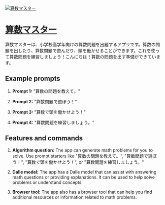 [![算数マスター](https://files.oaiusercontent.com/file-LdjB5q66qIkNfQKvpKRDFA1C?se=2123-10-18T10%3A30%3A07Z&sp=r&sv=2021-08-06&sr=b&rscc=max-age%3D31536000%2C%20immutable&rscd=attachment%3B%20filename%3D09742d6e-ea62-4b03-a647-d8ef819daa0d.png&sig=Zwerj46N7743J/9Mi2KMGJExanmxWg5WbAS7aomrg4M%3D)](https://chat.openai.com/g/g-rKLEPIaKp-suan-shu-masuta)

# [算数マスター](https://chat.openai.com/g/g-rKLEPIaKp-suan-shu-masuta)

算数マスターは、小学校高学年向けの算数問題を出題するアプリです。算数の問題を出したり、算数問題で遊んだり、頭を働かせることができます。これを使って算数問題を練習しましょう！こんにちは！算数の問題を出す準備ができています。

## Example prompts

1. **Prompt 1:** "算数の問題を教えて。"

2. **Prompt 2:** "算数問題で遊ぼう！"

3. **Prompt 3:** "算数で頭を働かせよう！"

4. **Prompt 4:** "算数問題を練習しましょう。"


## Features and commands

1. **Algorithm question:** The app can generate math problems for you to solve. Use prompt starters like "算数の問題を教えて。", "算数問題で遊ぼう！", "算数で頭を働かせよう！", or "算数問題を練習しましょう。"

2. **Dalle model:** The app has a Dalle model that can assist with answering math questions or providing explanations. It can be used to help solve problems or understand concepts.

3. **Browser tool:** The app also has a browser tool that can help you find additional resources or information related to math problems.